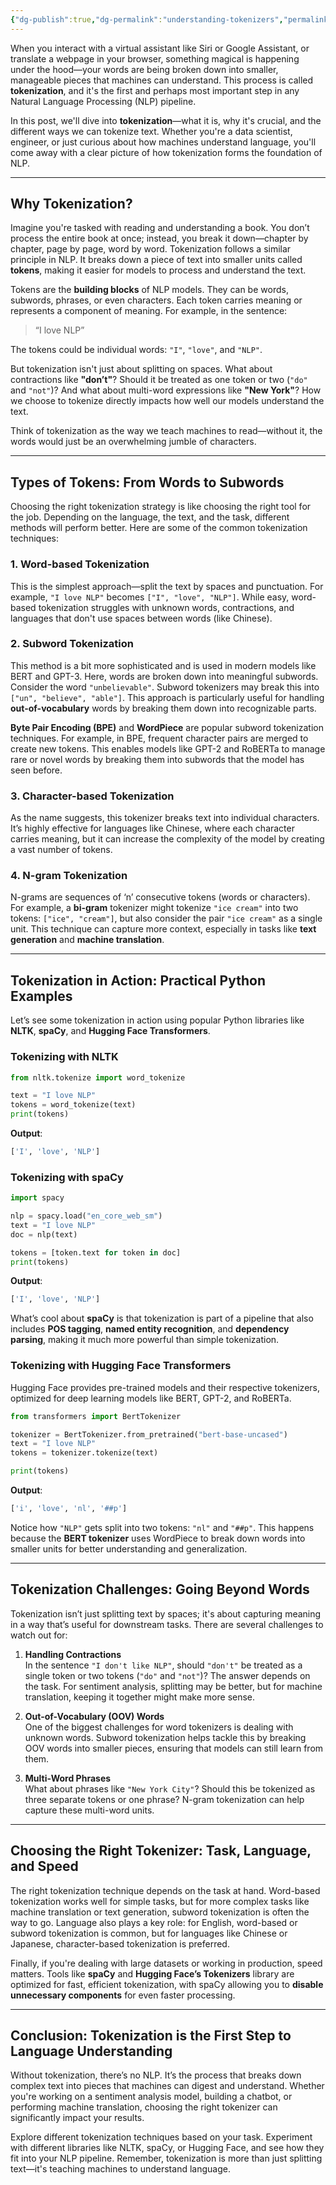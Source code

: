 ```yaml
---
{"dg-publish":true,"dg-permalink":"understanding-tokenizers","permalink":"/understanding-tokenizers/","tags":["NLP","Tokenization","NLTK","spaCy","Hugging_Face"]}
---
```



When you interact with a virtual assistant like Siri or Google Assistant, or translate a webpage in your browser, something magical is happening under the hood—your words are being broken down into smaller, manageable pieces that machines can understand. This process is called **tokenization**, and it's the first and perhaps most important step in any Natural Language Processing (NLP) pipeline.

In this post, we'll dive into **tokenization**—what it is, why it's crucial, and the different ways we can tokenize text. Whether you're a data scientist, engineer, or just curious about how machines understand language, you'll come away with a clear picture of how tokenization forms the foundation of NLP.

---

## Why Tokenization?  

Imagine you're tasked with reading and understanding a book. You don’t process the entire book at once; instead, you break it down—chapter by chapter, page by page, word by word. Tokenization follows a similar principle in NLP. It breaks down a piece of text into smaller units called **tokens**, making it easier for models to process and understand the text.

Tokens are the **building blocks** of NLP models. They can be words, subwords, phrases, or even characters. Each token carries meaning or represents a component of meaning. For example, in the sentence:

> “I love NLP”

The tokens could be individual words: `"I"`, `"love"`, and `"NLP"`. 

But tokenization isn't just about splitting on spaces. What about contractions like **"don’t"**? Should it be treated as one token or two (`"do"` and `"not"`)? And what about multi-word expressions like **"New York"**? How we choose to tokenize directly impacts how well our models understand the text.

Think of tokenization as the way we teach machines to read—without it, the words would just be an overwhelming jumble of characters.

---

## Types of Tokens: From Words to Subwords  

Choosing the right tokenization strategy is like choosing the right tool for the job. Depending on the language, the text, and the task, different methods will perform better. Here are some of the common tokenization techniques:

### 1. **Word-based Tokenization**  
   This is the simplest approach—split the text by spaces and punctuation. For example, `"I love NLP"` becomes `["I", "love", "NLP"]`. While easy, word-based tokenization struggles with unknown words, contractions, and languages that don't use spaces between words (like Chinese).  

### 2. **Subword Tokenization**  
   This method is a bit more sophisticated and is used in modern models like BERT and GPT-3. Here, words are broken down into meaningful subwords. Consider the word `"unbelievable"`. Subword tokenizers may break this into `["un", "believe", "able"]`. This approach is particularly useful for handling **out-of-vocabulary** words by breaking them down into recognizable parts.  

   **Byte Pair Encoding (BPE)** and **WordPiece** are popular subword tokenization techniques. For example, in BPE, frequent character pairs are merged to create new tokens. This enables models like GPT-2 and RoBERTa to manage rare or novel words by breaking them into subwords that the model has seen before.

### 3. **Character-based Tokenization**  
   As the name suggests, this tokenizer breaks text into individual characters. It’s highly effective for languages like Chinese, where each character carries meaning, but it can increase the complexity of the model by creating a vast number of tokens.

### 4. **N-gram Tokenization**  
   N-grams are sequences of ‘n’ consecutive tokens (words or characters). For example, a **bi-gram** tokenizer might tokenize `"ice cream"` into two tokens: `["ice", "cream"]`, but also consider the pair `"ice cream"` as a single unit. This technique can capture more context, especially in tasks like **text generation** and **machine translation**.

---

## Tokenization in Action: Practical Python Examples  

Let’s see some tokenization in action using popular Python libraries like **NLTK**, **spaCy**, and **Hugging Face Transformers**.

### Tokenizing with NLTK  

```python
from nltk.tokenize import word_tokenize

text = "I love NLP"
tokens = word_tokenize(text)
print(tokens)
```

**Output**:  
```python
['I', 'love', 'NLP']
```

### Tokenizing with spaCy  

```python
import spacy

nlp = spacy.load("en_core_web_sm")
text = "I love NLP"
doc = nlp(text)

tokens = [token.text for token in doc]
print(tokens)
```

**Output**:  
```python
['I', 'love', 'NLP']
```

What’s cool about **spaCy** is that tokenization is part of a pipeline that also includes **POS tagging**, **named entity recognition**, and **dependency parsing**, making it much more powerful than simple tokenization.

### Tokenizing with Hugging Face Transformers  

Hugging Face provides pre-trained models and their respective tokenizers, optimized for deep learning models like BERT, GPT-2, and RoBERTa.

```python
from transformers import BertTokenizer

tokenizer = BertTokenizer.from_pretrained("bert-base-uncased")
text = "I love NLP"
tokens = tokenizer.tokenize(text)

print(tokens)
```

**Output**:  
```python
['i', 'love', 'nl', '##p']
```

Notice how `"NLP"` gets split into two tokens: `"nl"` and `"##p"`. This happens because the **BERT tokenizer** uses WordPiece to break down words into smaller units for better understanding and generalization.

---

## Tokenization Challenges: Going Beyond Words  

Tokenization isn’t just splitting text by spaces; it's about capturing meaning in a way that’s useful for downstream tasks. There are several challenges to watch out for:

1. **Handling Contractions**  
   In the sentence `"I don't like NLP"`, should `"don't"` be treated as a single token or two tokens (`"do"` and `"not"`)? The answer depends on the task. For sentiment analysis, splitting may be better, but for machine translation, keeping it together might make more sense.

2. **Out-of-Vocabulary (OOV) Words**  
   One of the biggest challenges for word tokenizers is dealing with unknown words. Subword tokenization helps tackle this by breaking OOV words into smaller pieces, ensuring that models can still learn from them.

3. **Multi-Word Phrases**  
   What about phrases like `"New York City"`? Should this be tokenized as three separate tokens or one phrase? N-gram tokenization can help capture these multi-word units.

---

## Choosing the Right Tokenizer: Task, Language, and Speed  

The right tokenization technique depends on the task at hand. Word-based tokenization works well for simple tasks, but for more complex tasks like machine translation or text generation, subword tokenization is often the way to go. Language also plays a key role: for English, word-based or subword tokenization is common, but for languages like Chinese or Japanese, character-based tokenization is preferred.

Finally, if you're dealing with large datasets or working in production, speed matters. Tools like **spaCy** and **Hugging Face’s Tokenizers** library are optimized for fast, efficient tokenization, with spaCy allowing you to **disable unnecessary components** for even faster processing.

---

## Conclusion: Tokenization is the First Step to Language Understanding  

Without tokenization, there’s no NLP. It’s the process that breaks down complex text into pieces that machines can digest and understand. Whether you're working on a sentiment analysis model, building a chatbot, or performing machine translation, choosing the right tokenizer can significantly impact your results.

Explore different tokenization techniques based on your task. Experiment with different libraries like NLTK, spaCy, or Hugging Face, and see how they fit into your NLP pipeline. Remember, tokenization is more than just splitting text—it's teaching machines to understand language.